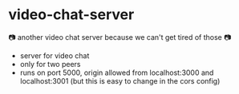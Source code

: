 # video-chat-server
:camera: another video chat server because we can't get tired of those :camera:

- server for video chat
- only for two peers
- runs on port 5000, origin allowed from localhost:3000 and localhost:3001 (but this is easy to change in the cors config)
